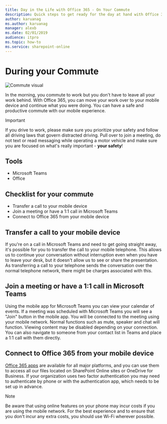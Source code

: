 ```yaml
---
title: Day in the Life with Office 365 - On Your Commute
description: Quick steps to get ready for the day at hand with Office 365
author: karuanag
ms.author: karuanag
manager: alexb
ms.date: 02/01/2019
audience: itpro
ms.topic: how-to
ms.service: sharepoint-online
---
```


# During your Commute

![Commute visual](media/ditl_commute.png)

In the morning, you commute to work but you don't have to leave all your work behind. With Office 365, you can move your work over to your mobile device and continue what you were doing.  You can have a safe and productive commute with our mobile experience.  

> [!IMPORTANT]
> If you drive to work, please make sure you prioritize your safety and follow all driving laws that govern distracted driving. Pull over to join a meeting, do not text or read messaging while operating a motor vehicle and make sure you are focused on what's really important - **your safety**!


## Tools
- Microsoft Teams
- Office 

## Checklist for your commute
- Transfer a call to your mobile device
- Join a meeting or have a 1:1 call in Microsoft Teams
- Connect to Office 365 from your mobile device
 
## Transfer a call to your mobile device
If you're on a call in Microsoft Teams and need to get going straight away, it's possible for you to transfer the call to your mobile telephone. This allows us to continue your conversation without interruption even when you have to leave your desk, but it doesn't allow us to see or share the presentation. As transferring a call to your telephone sends the conversation over the normal telephone network, there might be charges associated with this.

## Join a meeting or have a 1:1 call in Microsoft Teams
Using the mobile app for Microsoft Teams you can view your calendar of events.  If a meeting was scheduled with Microsoft Teams you will see a "Join" button in the mobile app. You will be connected to the meeting using your mobile network.  Normal functions such as mute, speaker and chat will function.  Viewing content may be disabled depending on your connection. You can also navigate to someone from your contact list in Teams and place a 1:1 call with them directly. 

## Connect to Office 365 from your mobile device
[Office 365 apps](https://support.office.com/article/set-up-office-apps-and-email-on-a-mobile-device-7dabb6cb-0046-40b6-81fe-767e0b1f014f?ui=en-US&rs=en-US&ad=US) are available for all major platforms, and you can use them to access all our files located on SharePoint Online sites or OneDrive for Business. If your organization uses two factor authentication you may need to authenticate by phone or with the authentication app, which needs to be set up in advance.  

> [!NOTE]
> Be aware that using online features on your phone may incur costs if you are using the mobile network. For the best experience and to ensure that you don't incur any extra costs, you should use Wi-Fi wherever possible.
